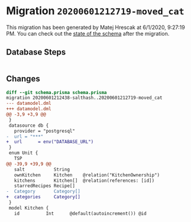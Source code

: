 # Migration `20200601212719-moved_cat`

This migration has been generated by Matej Hrescak at 6/1/2020, 9:27:19 PM.
You can check out the [state of the schema](./schema.prisma) after the migration.

## Database Steps

```sql

```

## Changes

```diff
diff --git schema.prisma schema.prisma
migration 20200601212438-salthash..20200601212719-moved_cat
--- datamodel.dml
+++ datamodel.dml
@@ -3,9 +3,9 @@
 }
 datasource db {
   provider = "postgresql"
-  url = "***"
+  url      = env("DATABASE_URL")
 }
 enum Unit {
   TSP
@@ -39,9 +39,9 @@
   salt           String
   ownKitchen     Kitchen    @relation("KitchenOwnership")
   kitchens       Kitchen[]  @relation(references: [id])
   starredRecipes Recipe[]
-  Category       Category[]
+  categories     Category[]
 }
 model Kitchen {
   id          Int      @default(autoincrement()) @id
```


